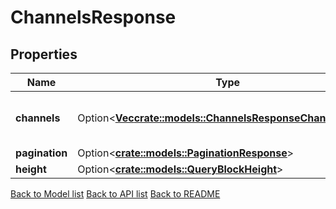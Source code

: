 # ChannelsResponse

## Properties

| Name           | Type                                                                                                     | Description                           | Notes      |
| -------------- | -------------------------------------------------------------------------------------------------------- | ------------------------------------- | ---------- |
| **channels**   | Option<[**Vec<crate::models::ChannelsResponseChannelsInner>**](Channels_response_channels_inner.md)> | list of stored channels of the chain. | [optional] |
| **pagination** | Option<[**crate::models::PaginationResponse**](pagination_response.md)>                                  |                                       | [optional] |
| **height**     | Option<[**crate::models::QueryBlockHeight**](query_block_height.md)>                                     |                                       | [optional] |

[Back to Model list](../README.md#documentation-for-models) [Back to API list](../README.md#documentation-for-api-endpoints) [Back to README](../README.md)
